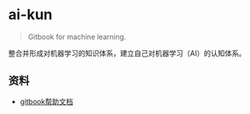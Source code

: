 # ai-kun

> Gitbook for machine learning.

整合并形成对机器学习的知识体系，建立自己对机器学习（AI）的认知体系。

## 资料

* [gitbook帮助文档](https://toolchain.gitbook.com/config.html)



